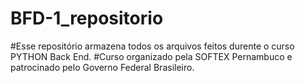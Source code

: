 # BFD-1_repositorio
#Esse repositório armazena todos os arquivos feitos durente o curso PYTHON Back End.
#Curso organizado pela SOFTEX Pernambuco e patrocinado pelo Governo Federal Brasileiro.
